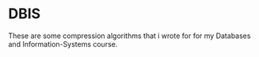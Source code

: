 # DBIS

These are some compression algorithms that i wrote for for my Databases and Information-Systems course.
